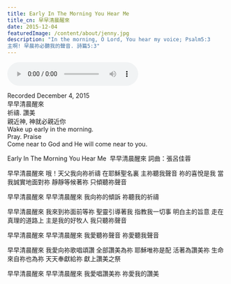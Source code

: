 ```yaml
---
title: Early In The Morning You Hear Me
title_cn: ​早早清晨醒來
date: 2015-12-04
featuredImage: /content/about/jenny.jpg
description: "In the morning, O Lord, You hear my voice; Psalm5:3 
主啊! 早晨祢必聽我的聲音. 詩篇5:3"
---
```


<audio controls src="/content/posts/early-morning-hear-me/early-morning-hear-me.mp3"></audio>

Recorded December 4, 2015  
早早清晨醒來  
祈禱. 讚美  
親近神, 神就必親近你  
Wake up early in the morning.  
Pray. Praise  
Come near to God and He will come near to you.

Early In The Morning You Hear Me
​ 早早清晨醒來
詞曲：張呂佳蓉

<div>

早早清晨醒來
哦！天父我向祢祈禱
在耶穌聖名裏
主祢聽我聲音
祢的喜悅是我
當我誠實地面對祢
靜靜等候著祢
只傾聽祢聲音

早早清晨醒來
早早清晨醒來
我向祢的傾訴
祢聽我的祈禱

早早清晨醒來
我來到祢面前等祢
聖靈引導著我
指教我一切事
明白主的旨意
走在真理的道路上
主是我的好牧人
我只聽祢聲音

早早清晨醒來
早早清晨醒來
我愛聽祢聲音
祢愛聽我聲音

早早清晨醒來
我愛向祢歌唱頌讚
全部讚美為祢
耶穌唯祢是配
活著為讚美祢
生命來自祢也為祢
天天奉獻給祢
獻上讚美之祭

早早清晨醒來
早早清晨醒來
我愛唱讚美祢
祢愛我的讚美

</div>
